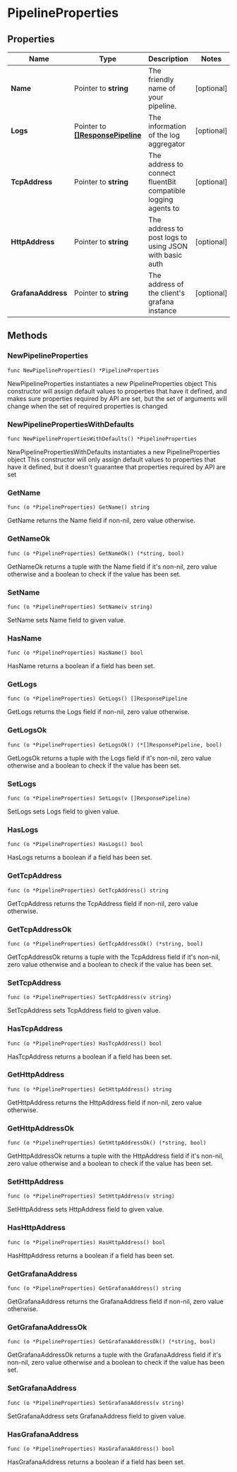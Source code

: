 # PipelineProperties

## Properties

|Name | Type | Description | Notes|
|------------ | ------------- | ------------- | -------------|
|**Name** | Pointer to **string** | The friendly name of your pipeline. | [optional] |
|**Logs** | Pointer to [**[]ResponsePipeline**](ResponsePipeline.md) | The information of the log aggregator | [optional] |
|**TcpAddress** | Pointer to **string** | The address to connect fluentBit compatible logging agents to | [optional] |
|**HttpAddress** | Pointer to **string** | The address to post logs to using JSON with basic auth | [optional] |
|**GrafanaAddress** | Pointer to **string** | The address of the client&#39;s grafana instance | [optional] |

## Methods

### NewPipelineProperties

`func NewPipelineProperties() *PipelineProperties`

NewPipelineProperties instantiates a new PipelineProperties object
This constructor will assign default values to properties that have it defined,
and makes sure properties required by API are set, but the set of arguments
will change when the set of required properties is changed

### NewPipelinePropertiesWithDefaults

`func NewPipelinePropertiesWithDefaults() *PipelineProperties`

NewPipelinePropertiesWithDefaults instantiates a new PipelineProperties object
This constructor will only assign default values to properties that have it defined,
but it doesn't guarantee that properties required by API are set

### GetName

`func (o *PipelineProperties) GetName() string`

GetName returns the Name field if non-nil, zero value otherwise.

### GetNameOk

`func (o *PipelineProperties) GetNameOk() (*string, bool)`

GetNameOk returns a tuple with the Name field if it's non-nil, zero value otherwise
and a boolean to check if the value has been set.

### SetName

`func (o *PipelineProperties) SetName(v string)`

SetName sets Name field to given value.

### HasName

`func (o *PipelineProperties) HasName() bool`

HasName returns a boolean if a field has been set.

### GetLogs

`func (o *PipelineProperties) GetLogs() []ResponsePipeline`

GetLogs returns the Logs field if non-nil, zero value otherwise.

### GetLogsOk

`func (o *PipelineProperties) GetLogsOk() (*[]ResponsePipeline, bool)`

GetLogsOk returns a tuple with the Logs field if it's non-nil, zero value otherwise
and a boolean to check if the value has been set.

### SetLogs

`func (o *PipelineProperties) SetLogs(v []ResponsePipeline)`

SetLogs sets Logs field to given value.

### HasLogs

`func (o *PipelineProperties) HasLogs() bool`

HasLogs returns a boolean if a field has been set.

### GetTcpAddress

`func (o *PipelineProperties) GetTcpAddress() string`

GetTcpAddress returns the TcpAddress field if non-nil, zero value otherwise.

### GetTcpAddressOk

`func (o *PipelineProperties) GetTcpAddressOk() (*string, bool)`

GetTcpAddressOk returns a tuple with the TcpAddress field if it's non-nil, zero value otherwise
and a boolean to check if the value has been set.

### SetTcpAddress

`func (o *PipelineProperties) SetTcpAddress(v string)`

SetTcpAddress sets TcpAddress field to given value.

### HasTcpAddress

`func (o *PipelineProperties) HasTcpAddress() bool`

HasTcpAddress returns a boolean if a field has been set.

### GetHttpAddress

`func (o *PipelineProperties) GetHttpAddress() string`

GetHttpAddress returns the HttpAddress field if non-nil, zero value otherwise.

### GetHttpAddressOk

`func (o *PipelineProperties) GetHttpAddressOk() (*string, bool)`

GetHttpAddressOk returns a tuple with the HttpAddress field if it's non-nil, zero value otherwise
and a boolean to check if the value has been set.

### SetHttpAddress

`func (o *PipelineProperties) SetHttpAddress(v string)`

SetHttpAddress sets HttpAddress field to given value.

### HasHttpAddress

`func (o *PipelineProperties) HasHttpAddress() bool`

HasHttpAddress returns a boolean if a field has been set.

### GetGrafanaAddress

`func (o *PipelineProperties) GetGrafanaAddress() string`

GetGrafanaAddress returns the GrafanaAddress field if non-nil, zero value otherwise.

### GetGrafanaAddressOk

`func (o *PipelineProperties) GetGrafanaAddressOk() (*string, bool)`

GetGrafanaAddressOk returns a tuple with the GrafanaAddress field if it's non-nil, zero value otherwise
and a boolean to check if the value has been set.

### SetGrafanaAddress

`func (o *PipelineProperties) SetGrafanaAddress(v string)`

SetGrafanaAddress sets GrafanaAddress field to given value.

### HasGrafanaAddress

`func (o *PipelineProperties) HasGrafanaAddress() bool`

HasGrafanaAddress returns a boolean if a field has been set.


